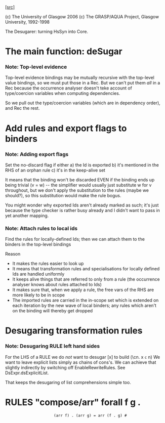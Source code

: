 [[src]](https://github.com/ghc/ghc/tree/master/compiler/deSugar/Desugar.hs)

(c) The University of Glasgow 2006
(c) The GRASP/AQUA Project, Glasgow University, 1992-1998


The Desugarer: turning HsSyn into Core.


# The main function: deSugar


### Note: Top-level evidence

Top-level evidence bindings may be mutually recursive with the top-level value
bindings, so we must put those in a Rec.  But we can't put them *all* in a Rec
because the occurrence analyser doesn't teke account of type/coercion variables
when computing dependencies.

So we pull out the type/coercion variables (which are in dependency order),
and Rec the rest.


# Add rules and export flags to binders


### Note: Adding export flags

Set the no-discard flag if either
        a) the Id is exported
        b) it's mentioned in the RHS of an orphan rule
        c) it's in the keep-alive set

It means that the binding won't be discarded EVEN if the binding
ends up being trivial (v = w) -- the simplifier would usually just
substitute w for v throughout, but we don't apply the substitution to
the rules (maybe we should?), so this substitution would make the rule
bogus.

You might wonder why exported Ids aren't already marked as such;
it's just because the type checker is rather busy already and
I didn't want to pass in yet another mapping.

### Note: Attach rules to local ids

Find the rules for locally-defined Ids; then we can attach them
to the binders in the top-level bindings

Reason
  - It makes the rules easier to look up
  - It means that transformation rules and specialisations for
    locally defined Ids are handled uniformly
  - It keeps alive things that are referred to only from a rule
    (the occurrence analyser knows about rules attached to Ids)
  - It makes sure that, when we apply a rule, the free vars
    of the RHS are more likely to be in scope
  - The imported rules are carried in the in-scope set
    which is extended on each iteration by the new wave of
    local binders; any rules which aren't on the binding will
    thereby get dropped

# Desugaring transformation rules


### Note: Desugaring RULE left hand sides

For the LHS of a RULE we do *not* want to desugar
    [x]   to    build (\cn. x `c` n)
We want to leave explicit lists simply as chains
of cons's. We can achieve that slightly indirectly by
switching off EnableRewriteRules.  See DsExpr.dsExplicitList.

That keeps the desugaring of list comprehensions simple too.

# RULES "compose/arr"   forall f g .
                          (arr f) . (arr g) = arr (f . g) #